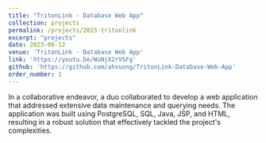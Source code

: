 ```yaml
---
title: "TritonLink - Database Web App"
collection: projects
permalink: /projects/2023-tritonlink
excerpt: "projects"
date: 2023-06-12
venue: 'TritonLink - Database Web App'
link: 'https://youtu.be/WuNjX2rVSFg'
github: 'https://github.com/ahvuong/TritonLink-Database-Web-App'
order_number: 1
---
```

In a collaborative endeavor, a duo collaborated to develop a web application that addressed extensive data maintenance and querying needs. The application was built using PostgreSQL, SQL, Java, JSP, and HTML, resulting in a robust solution that effectively tackled the project's complexities.
